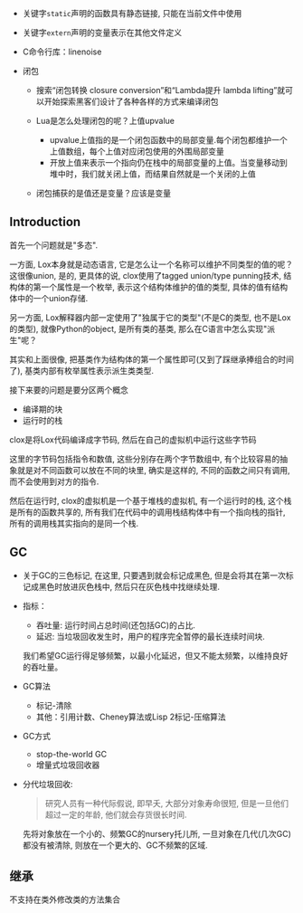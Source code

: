 + 关键字`static`声明的函数具有静态链接, 只能在当前文件中使用
+ 关键字`extern`声明的变量表示在其他文件定义

+ C命令行库：linenoise

+ 闭包
    + 搜索“闭包转换 closure conversion”和“Lambda提升 lambda lifting”就可以开始探索黑客们设计了各种各样的方式来编译闭包
    + Lua是怎么处理闭包的呢？上值upvalue
      + upvalue上值指的是一个闭包函数中的局部变量.每个闭包都维护一个上值数组，每个上值对应闭包使用的外围局部变量
      + 开放上值来表示一个指向仍在栈中的局部变量的上值。当变量移动到堆中时，我们就关闭上值，而结果自然就是一个关闭的上值
    
    + 闭包捕获的是值还是变量？应该是变量

## Introduction

首先一个问题就是"多态".

一方面, Lox本身就是动态语言, 它是怎么让一个名称可以维护不同类型的值的呢？这很像union, 是的, 更具体的说, clox使用了tagged union/type punning技术, 结构体的第一个属性是一个枚举, 表示这个结构体维护的值的类型, 具体的值有结构体中的一个union存储.

另一方面, Lox解释器内部一定使用了"独属于它的类型"(不是C的类型, 也不是Lox的类型), 就像Python的object, 是所有类的基类, 那么在C语言中怎么实现"派生"呢？

其实和上面很像, 把基类作为结构体的第一个属性即可(又到了踩继承捧组合的时间了), 基类内部有枚举属性表示派生类类型.

接下来要的问题是要分区两个概念
+ 编译期的块
+ 运行时的栈

clox是将Lox代码编译成字节码, 然后在自己的虚拟机中运行这些字节码

这里的字节码包括指令和数值, 这些分别存在两个字节数组中, 有个比较容易的抽象就是对不同函数可以放在不同的块里, 确实是这样的, 不同的函数之间只有调用, 而不会使用到对方的指令.

然后在运行时, clox的虚拟机是一个基于堆栈的虚拟机, 有一个运行时的栈, 这个栈是所有的函数共享的, 所有我们在代码中的调用栈结构体中有一个指向栈的指针, 所有的调用栈其实指向的是同一个栈.

## GC

+ 关于GC的三色标记, 在这里, 只要遇到就会标记成黑色, 但是会将其在第一次标记成黑色时放进灰色栈中, 然后只在灰色栈中找继续处理. 
+ 指标：
  + 吞吐量: 运行时间占总时间(还包括GC)的占比.
  + 延迟: 当垃圾回收发生时，用户的程序完全暂停的最长连续时间块.
  
  我们希望GC运行得足够频繁，以最小化延迟，但又不能太频繁，以维持良好的吞吐量。

+ GC算法
  + 标记-清除
  + 其他：引用计数、Cheney算法或Lisp 2标记-压缩算法

+ GC方式
  + stop-the-world GC
  + 增量式垃圾回收器

+ 分代垃圾回收: 
  >研究人员有一种代际假说, 即早夭, 大部分对象寿命很短, 但是一旦他们超过一定的年龄, 他们就会存货很长时间.

  先将对象放在一个小的、频繁GC的nursery托儿所, 一旦对象在几代(几次GC)都没有被清除, 则放在一个更大的、GC不频繁的区域.

## 继承

不支持在类外修改类的方法集合
